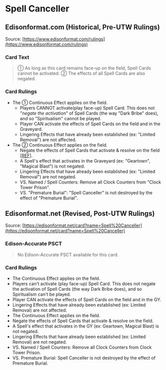 # Spell Canceller

## Edisonformat.com (Historical, Pre-UTW Rulings)

Source: [https://www.edisonformat.com/rulings](https://www.edisonformat.com/rulings)

### Card Text

> ① As long as this card remains face-up on the field, Spell Cards cannot be activated. ② The effects of all Spell Cards are also negated.

### Card Rulings

*   The ① Continuous Effect applies on the field.
    *   Players CANNOT activate(play face-up) Spell Card. This does not "_negate the activation_" of Spell Cards (the way "Dark Bribe" does), and so "Spiritualism" cannot be played.
    *   Player CAN activate the effects of Spell Cards on the field and in the Graveyard.
    *   Lingering Effects that have already been established (ex: "Limited Removal") are not affected.
*   The ② Continuous Effect applies on the field.
    *   Negate the effects of Spell Cards that activate & resolve on the field \[[REF](https://www.pojo.biz/board/showthread.php?t=354856)\].
    *   A Spell's effect that activates in the Graveyard (ex: "Geartown", "Magical Blast") is not negated.
    *   Lingering Effects that have already been established (ex: "Limited Removal") are not negated.
    *   VS. Named / Spell Counters: Remove all Clock Counters from "Clock Tower Prison".
    *   VS. "Premature Burial": "Spell Canceller" is not destroyed by the effect of "Premature Burial".

## Edisonformat.net (Revised, Post-UTW Rulings)

Source: [https://edisonformat.net/card?name=Spell%20Canceller](https://edisonformat.net/card?name=Spell%20Canceller)

### Edison-Accurate PSCT

> No Edison-Accurate PSCT available for this card.

### Card Rulings

*   The Continuous Effect applies on the field.
*   Players can't activate (play face-up) Spell Card. This does not negate the activation of Spell Cards (the way Dark Bribe does), and so Spiritualism can't be played.
*   Player CAN activate the effects of Spell Cards on the field and in the GY.
*   Lingering Effects that have already been established (ex: Limited Removal) are not affected.
*   The Continuous Effect applies on the field.
*   Negate the effects of Spell Cards that activate & resolve on the field.
*   A Spell's effect that activates in the GY (ex: Geartown, Magical Blast) is not negated.
*   Lingering Effects that have already been established (ex: Limited Removal) are not negated.
*   VS. Named / Spell Counters: Remove all Clock Counters from Clock Tower Prison.
*   VS. Premature Burial: Spell Canceller is not destroyed by the effect of Premature Burial.
            